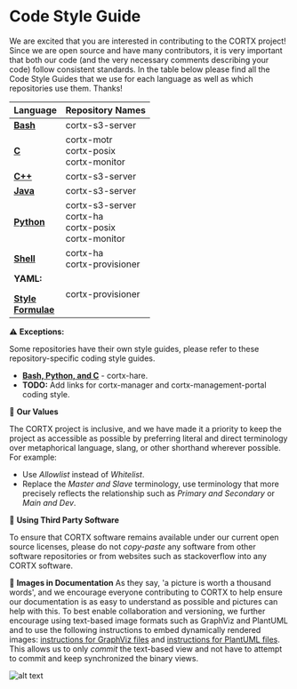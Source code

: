 # Code Style Guide

We are excited that you are interested in contributing to the CORTX project! Since we are open source and have many contributors, it is very important that both our code (and the very necessary comments describing your code) follow consistent standards. In the table below please find all the Code Style Guides that we use for each language as well as which repositories use them. Thanks!

| **Language** 	| **Repository Names**	| 
|-	|-	|
|**[Bash](https://github.com/bahamas10/bash-style-guide)** | cortx-s3-server| 
|**[C](https://github.com/Seagate/cortx-motr/blob/dev/doc/coding-style.md)**| cortx-motr</br>cortx-posix</br>cortx-monitor</br> |
|**[C++](https://google.github.io/styleguide/cppguide.html)**  | cortx-s3-server|
|**[Java](https://google.github.io/styleguide/javaguide.html)** |cortx-s3-server|
|**[Python](https://google.github.io/styleguide/pyguide.html)**| cortx-s3-server</br> cortx-ha</br>cortx-posix</br>cortx-monitor</br> |
|**[Shell](https://google.github.io/styleguide/shellguide.html)**| cortx-ha</br>cortx-provisioner</br> |
| **YAML:**</br></p>**[Style](https://docs.saltstack.com/en/latest/topics/development/conventions/style.html)**</br>**[Formulae](https://docs.saltstack.com/en/latest/topics/development/conventions/formulas.html)**</br> | cortx-provisioner|

:warning: **Exceptions:** 

Some repositories have their own style guides, please refer to these repository-specific coding style guides.

- **[Bash, Python, and C](https://github.com/Seagate/cortx-hare/tree/dev/rfc/8)** - cortx-hare.
- **TODO:** Add links for cortx-manager and cortx-management-portal coding style.

:page_with_curl: **Our Values** 

The CORTX project is inclusive, and we have made it a priority to keep the project as accessible as possible by preferring literal and direct terminology over metaphorical language, slang, or other shorthand wherever possible. For example: 
  - Use *Allowlist* instead of *Whitelist*.
  - Replace the *Master and Slave* terminology, use terminology that more precisely reflects the relationship such as *Primary and Secondary* or *Main and Dev*. 
  
:page_with_curl: **Using Third Party Software**

To ensure that CORTX software remains available under our current open source licenses, please do not _copy-paste_ any software from other software repositories or from websites such as stackoverflow into any CORTX software. 

:page_with_curl: **Images in Documentation**
As they say, 'a picture is worth a thousand words', and we encourage everyone contributing to CORTX to help ensure our documentation is as easy to understand as possible and pictures can help with this.  To best enable collaboration and versioning, we further encourage using text-based image formats such as GraphViz and PlantUML and to use the 
following instructions to embed dynamically rendered images: [instructions for GraphViz files](images/graphviz/README.md) and 
[instructions for PlantUML files](images/plantuml/README.md).  This allows us to only _commit_ the text-based view and not have to attempt to commit and keep synchronized the binary views.

![alt text](https://graphvizrender.herokuapp.com/render?url=https://raw.githubusercontent.com/seagate/cortx/main/doc/images/graphviz/happy_example.dot)
